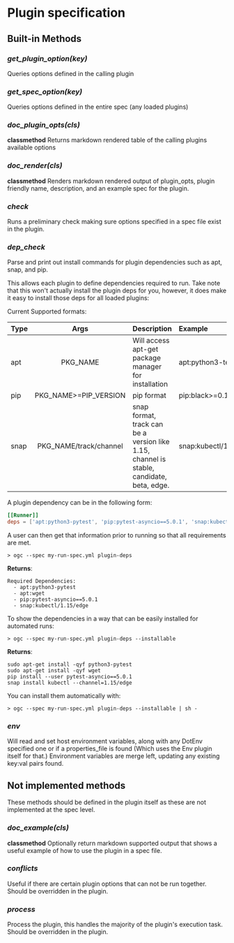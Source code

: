 # Plugin specification

## Built-in Methods

### *get_plugin_option(key)*

Queries options defined in the calling plugin

### *get_spec_option(key)*

Queries options defined in the entire spec (any loaded plugins)

### *doc_plugin_opts(cls)*

**classmethod** Returns markdown rendered table of the calling plugins available options

### *doc_render(cls)*

**classmethod** Renders markdown rendered output of plugin_opts, plugin friendly
  name, description, and an example spec for the plugin.

### *check*

Runs a preliminary check making sure options specified in a spec file exist in the plugin.

### *dep_check*

Parse and print out install commands for plugin dependencies such as apt, snap, and pip.

This allows each plugin to define dependencies required to run. Take note that
this won't actually install the plugin deps for you, however, it does make it easy to
install those deps for all loaded plugins:

Current Supported formats:

| Type | Args | Description | Example |
| :--- | :--: | :---        | :---    |
| apt  | PKG_NAME |  Will access apt-get package manager for installation | apt:python3-test
| pip  | PKG_NAME>=PIP_VERSION | pip format | pip:black>=0.10.0,<1.0.0 |
| snap | PKG_NAME/track/channel | snap format, track can be a version like 1.15, channel is stable, candidate, beta, edge.| snap:kubectl/1.15/edge:classic |

A plugin dependency can be in the following form:

```toml
[[Runner]]
deps = ['apt:python3-pytest', 'pip:pytest-asyncio==5.0.1', 'snap:kubectl/1.15/edge:classic']
```

A user can then get that information prior to running so that all requirements are met.

```
> ogc --spec my-run-spec.yml plugin-deps
```

**Returns**:

```
Required Dependencies:
  - apt:python3-pytest
  - apt:wget
  - pip:pytest-asyncio==5.0.1
  - snap:kubectl/1.15/edge
```

To show the dependencies in a way that can be easily installed for automated runs:

```
> ogc --spec my-run-spec.yml plugin-deps --installable
```

**Returns**:

```
sudo apt-get install -qyf python3-pytest
sudo apt-get install -qyf wget
pip install --user pytest-asyncio==5.0.1
snap install kubectl --channel=1.15/edge
```

You can install them automatically with:
```
> ogc --spec my-run-spec.yml plugin-deps --installable | sh -
```

### *env*

Will read and set host environment variables, along with any DotEnv specified
one or if a properties_file is found (Which uses the Env plugin itself for
that.) Environment variables are merge left, updating any existing key:val
pairs found.

## Not implemented methods

These methods should be defined in the plugin itself as these are not implemented at the spec level.

### *doc_example(cls)*

**classmethod** Optionally return markdown supported output that shows a useful example of how
to use the plugin in a spec file.

### *conflicts*

Useful if there are certain plugin options that can not be run together. Should be overridden in the plugin.

### *process*

Process the plugin, this handles the majority of the plugin's execution task. Should be overridden in the plugin.